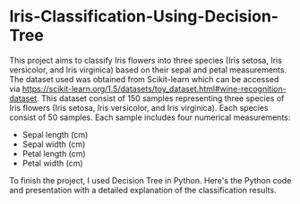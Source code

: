 # Iris-Classification-Using-Decision-Tree
This project aims to classify Iris flowers into three species (Iris setosa, Iris versicolor, and Iris virginica) based on their sepal and petal measurements. The dataset used was obtained from Scikit-learn which can be accessed via https://scikit-learn.org/1.5/datasets/toy_dataset.html#wine-recognition-dataset. This dataset consist of 150 samples representing three species of Iris flowers (Iris setosa,  Iris versicolor, and Iris virginica). Each species consist of 50 samples. Each sample includes four numerical measurements:
- Sepal length (cm)
- Sepal width (cm)
- Petal length (cm)
- Petal width (cm)

To finish the project, I used Decision Tree in Python. Here's the Python code and presentation with a detailed explanation of the classification results.
